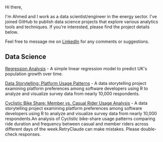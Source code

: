 Hi there,

I'm Ahmed and I work as a data scientist/engineer in the energy sector. I've joined GitHub to publish data science projects that explore various analytics tools and techniques. If you're interested, please find the project details below.

Feel free to message me on [LinkedIn](https://www.linkedin.com/in/ahmed-a-194582139/) for any comments or suggestions.

## Data Science
[Regression Analysis](https://github.com/ah06012/Regression_analysis_R) - A simple linear regression model to predict UK's population growth over time.

[Data Storytelling: Platform Usage Patterns](https://github.com/ah06012/A_Data_Storytelling_Analysis) - A data storytelling project examining platform preferences among software developers using R to analyze and visualize survey data from nearly 10,000 respondents.


[Cyclistic Bike Share: Member vs. Casual Rider Usage Analysis](https://github.com/ah06012/Bike_Share_Scheme_Analysis) - A data storytelling project examining platform preferences among software developers using R to analyze and visualize survey data from nearly 10,000 respondents.An analysis of Cyclistic bike-share usage patterns comparing ride duration and frequency between casual and member riders across different days of the week.RetryClaude can make mistakes. Please double-check responses.
